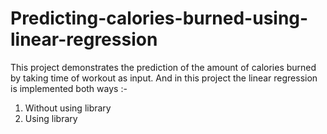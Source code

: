 # Predicting-calories-burned-using-linear-regression
This project demonstrates the prediction of the amount of calories burned by taking time of workout as input.
And in this project the linear regression is implemented both ways :-
1. Without using library
2. Using library
